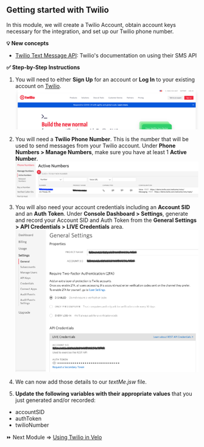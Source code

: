 ## Getting started with Twilio

In this module, we will create a Twilio Account, obtain account keys necessary for the integration, and set up our Twilio phone number.

**:bulb: New concepts**
- [Twilio Text Message API](https://www.twilio.com/docs/usage/api): Twilio's documentation on using their SMS API

**:white_check_mark: Step-by-Step Instructions**

1. You will need to either **Sign Up** for an account or **Log In** to your existing account on [Twilio](https://www.twilio.com/). <br>
![Twilio Login or Sign Up](assets/twilio-start.png)

2. You will need a **Twilio Phone Number**. This is the number that will be used to send messages from your Twilio account. Under **Phone Numbers > Manage Numbers**, make sure you have at least 1 **Active Number**.
![Twilio Active Numbers page](assets/twilio-numbers.png)

3. You will also need your account credentials including an **Account SID** and an **Auth Token**. Under **Console Dashboard > Settings**, generate and record your Account SID and Auth Token from the **General Settings > API Credentials > LIVE Credentials** area.
![Twilio General Settings page](assets/twilio-settings.png)

4. We can now add those details to our _textMe.jsw_ file.

5. **Update the following variables with their appropriate values** that you just generated and/or recorded:
- accountSID
- authToken
- twilioNumber


:fast_forward: Next Module => [Using Twilio in Velo](TWILIO_USAGE.md)  
